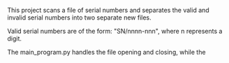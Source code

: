 This project scans a file of serial numbers and separates the valid and invalid serial numbers into two separate new files.

Valid serial numbers are of the form: "SN/nnnn-nnn", where n represents a digit.

The main_program.py handles the file opening and closing, while the 
